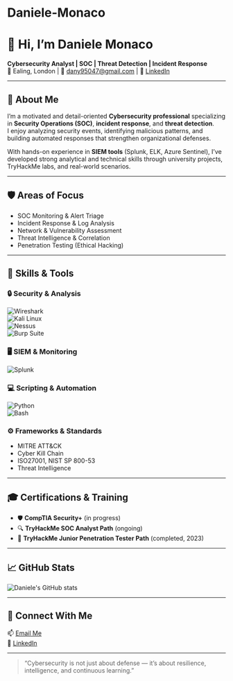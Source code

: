 # Daniele-Monaco

# 👋 Hi, I’m Daniele Monaco  
**Cybersecurity Analyst | SOC | Threat Detection | Incident Response**  
📍 Ealing, London | 📧 [dany95047@gmail.com](mailto:dany95047@gmail.com) | 💼 [LinkedIn](https://linkedin.com/in/daniele-monaco-5a61611ab)

---

## 🧠 About Me  
I’m a motivated and detail-oriented **Cybersecurity professional** specializing in **Security Operations (SOC)**, **incident response**, and **threat detection**.  
I enjoy analyzing security events, identifying malicious patterns, and building automated responses that strengthen organizational defenses.  

With hands-on experience in **SIEM tools** (Splunk, ELK, Azure Sentinel), I’ve developed strong analytical and technical skills through university projects, TryHackMe labs, and real-world scenarios.

---

## 🛡️ Areas of Focus  
- SOC Monitoring & Alert Triage  
- Incident Response & Log Analysis  
- Network & Vulnerability Assessment  
- Threat Intelligence & Correlation  
- Penetration Testing (Ethical Hacking)  

---

## 🧰 Skills & Tools  

### 🔒 Security & Analysis  
![Wireshark](https://img.shields.io/badge/Wireshark-1C1E24?logo=wireshark)  
![Kali Linux](https://img.shields.io/badge/Kali%20Linux-268BEE?logo=kalilinux&logoColor=white)  
![Nessus](https://img.shields.io/badge/Nessus-4B8BBE?logo=tenable&logoColor=white)  
![Burp Suite](https://img.shields.io/badge/Burp%20Suite-FF6633?logo=burpsuite&logoColor=white)

### 🖥️ SIEM & Monitoring  
![Splunk](https://img.shields.io/badge/Splunk-000000?logo=splunk&logoColor=white)  

### 💻 Scripting & Automation  
![Python](https://img.shields.io/badge/Python-3670A0?logo=python&logoColor=ffdd54)  
![Bash](https://img.shields.io/badge/Bash-4EAA25?logo=gnubash&logoColor=white)

### ⚙️ Frameworks & Standards  
- MITRE ATT&CK  
- Cyber Kill Chain  
- ISO27001, NIST SP 800-53
- Threat Intelligence  

---

## 🎓 Certifications & Training  
- 🛡️ **CompTIA Security+** (in progress)  
- 🔍 **TryHackMe SOC Analyst Path** (ongoing)  
- 🧩 **TryHackMe Junior Penetration Tester Path** (completed, 2023)  

---

## 📈 GitHub Stats  
![Daniele's GitHub stats](https://github-readme-stats.vercel.app/api?username=daniele-monaco&show_icons=true&theme=radical)

---

## 🔗 Connect With Me  
📫 [Email Me](mailto:dany95047@gmail.com)  
💼 [LinkedIn](https://linkedin.com/in/daniele-monaco-5a61611ab)

---

> “Cybersecurity is not just about defense — it’s about resilience, intelligence, and continuous learning.”

